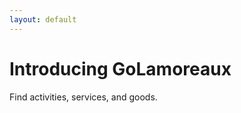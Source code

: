 ```yaml
---
layout: default
---
```



<div class="panel">
	<div>
    	<h1>Introducing GoLamoreaux</h1>
    	<p>Find activities, services, and goods.</p> 
   	</div>
</div>